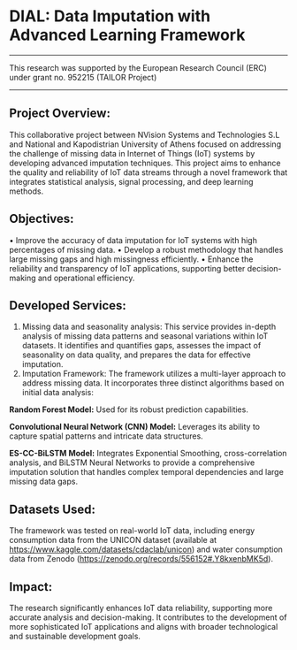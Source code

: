 # DIAL: Data Imputation with Advanced Learning Framework
___________________________________________________________________________________________________________
This research was supported by the European Research Council (ERC) under grant no. 952215 (TAILOR Project)
___________________________________________________________________________________________________________

## Project Overview:
This collaborative project between NVision Systems and Technologies S.L and National and Kapodistrian University of Athens focused on addressing the challenge of missing data in Internet of Things (IoT) systems by developing advanced imputation techniques. This project aims to enhance the quality and reliability of IoT data streams through a novel framework that integrates statistical analysis, signal processing, and deep learning methods.

## Objectives:
•	Improve the accuracy of data imputation for IoT systems with high percentages of missing data.
•	Develop a robust methodology that handles large missing gaps and high missingness efficiently.
•	Enhance the reliability and transparency of IoT applications, supporting better decision-making and operational efficiency.

## Developed Services:
1.	Missing data and seasonality analysis: This service provides in-depth analysis of missing data patterns and seasonal variations within IoT datasets. It identifies and quantifies gaps, assesses the impact of seasonality on data quality, and prepares the data for effective imputation.
2.	Imputation Framework: The framework utilizes a multi-layer approach to address missing data. It incorporates three distinct algorithms based on initial data analysis:
   
  **Random Forest Model:** Used for its robust prediction capabilities.
  
  **Convolutional Neural Network (CNN) Model:** Leverages its ability to capture spatial patterns and intricate data structures.
  
  **ES-CC-BiLSTM Model:** Integrates Exponential Smoothing, cross-correlation analysis, and BiLSTM Neural Networks to provide a comprehensive imputation solution that handles complex temporal dependencies and large missing data gaps.

## Datasets Used: 
The framework was tested on real-world IoT data, including energy consumption data from the UNICON dataset (available at https://www.kaggle.com/datasets/cdaclab/unicon) and water consumption data from Zenodo (https://zenodo.org/records/556152#.Y8kxenbMK5d).

## Impact: 
The research significantly enhances IoT data reliability, supporting more accurate analysis and decision-making. It contributes to the development of more sophisticated IoT applications and aligns with broader technological and sustainable development goals.


